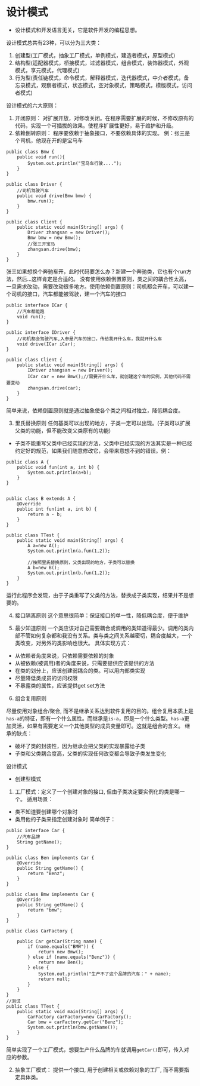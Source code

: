 # 设计模式
* 设计模式和开发语言无关，它是软件开发的编程思想。

设计模式总共有23种，可以分为三大类：
1. 创建型(工厂模式，抽象工厂模式，单例模式，建造者模式，原型模式)
2. 结构型(适配器模式，桥接模式，过滤器模式，组合模式，装饰器模式，外观模式，享元模式，代理模式)
3. 行为型(责任链模式，命令模式，解释器模式，迭代器模式，中介者模式，备忘录模式，观察者模式，状态模式，空对象模式，策略模式，模版模式，访问者模式)

设计模式的六大原则：
1. 开闭原则：
对扩展开放，对修改关闭。在程序需要扩展的时候，不修改原有的代码，实现一个可插拔的效果。使程序扩展性更好，易于维护和升级。
2. 依赖倒转原则：
程序要依赖于抽象接口，不要依赖具体的实现。
例：张三是个司机，他现在开的是宝马车
```
public class Bmw {
    public void run(){
        System.out.println("宝马车行驶....");
    }
}

public class Driver {
    //司机驾驶汽车
    public void drive(Bmw bmw) {
        bmw.run();
    }
}

public class Client {
    public static void main(String[] args) {
        Driver zhangsan = new Driver();
        Bmw bmw = new Bmw();
        //张三开宝马
        zhangsan.drive(bmw);
    }
}
```
张三如果想换个奔驰车开，此时代码要怎么办？新建一个奔驰类，它也有个run方法，然后...这样肯定是合适的。
没有使用依赖倒置原则，类之间的耦合性太高，一旦需求改动，需要改动很多地方。使用依赖倒置原则：司机都会开车，可以建一个司机的接口，汽车都能被驾驶，建一个汽车的接口
```
public interface ICar {
    //汽车都能跑
    void run();
}

public interface IDriver {
    //司机都会驾驶汽车,入参是汽车的接口，传给我开什么车，我就开什么车
    void drive(ICar iCar);
}

public class Client {
    public static void main(String[] args) {
        IDriver zhangsan = new Driver();
        ICar car = new Bmw();//需要开什么车，就创建这个车的实例，其他代码不需要变动
        zhangsan.drive(car);
    }
}
```
简单来说，依赖倒置原则就是通过抽象使各个类之间相对独立，降低耦合度。

3. 里氏替换原则
任何基类可以出现的地方，子类一定可以出现。(子类可以扩展父类的功能，但不能改变父类原有的功能)

* 子类不能重写父类中已经实现的方法，父类中已经实现的方法其实是一种已经约定好的规范，如果我们随意修改它，会带来意想不到的错误。例：
```
public class A {
    public void fun(int a, int b) {
        System.out.println(a+b);
    }
}


public class B extends A {
    @Override
    public int fun(int a, int b) {
        return a - b;
    }
}

public class TTest {
    public static void main(String[] args) {
        A a=new A();
        System.out.println(a.fun(1,2));

        //按照里氏替换原则，父类出现的地方，子类可以替换
        A b=new B();
        System.out.println(b.fun(1,2));
    }
}
```
运行此程序会发现，由于子类重写了父类的方法，替换成子类实现，结果并不是想要的。

4. 接口隔离原则
这个意思很简单：保证接口的单一性，降低耦合度，便于维护

5. 最少知道原则
一个类应该对自己需要耦合或调用的类知道得最少。调用的类内部不管如何复杂都和我没有关系。类与类之间关系越密切，耦合度越大，一个类改变，对另外的类影响也很大。
具体实现方式：
*   从依赖者角度来说，只依赖需要依赖的对象
*   从被依赖(被调用)者的角度来说，只需要提供应该提供的方法
*   在类的划分上，应该创建弱耦合的类。可以用内部类实现
*   尽量降低类成员的访问权限
*   不暴露类的属性，应该提供get set方法

6. 组合复用原则

尽量使用对象组合/聚合, 而不是继承关系达到软件复用的目的。组合复用本质上是`has-a`的特征，即有一个什么属性。而继承是`is-a`，即是一个什么类型。`has-a`更加灵活，如果有需要定义一个其他类型的成员变量即可。这就是组合的含义。
继承的缺点：
*   破坏了类的封装性，因为继承会把父类的实现暴露给子类
*   子类和父类耦合度高，父类的实现任何改变都会导致子类发生变化

设计模式
* 创建型模式
1. 工厂模式：定义了一个创建对象的接口, 但由子类决定要实例化的类是哪一个。
适用场景：
* 类不知道要创建哪个对象时
* 类用他的子类来指定创建对象时
简单例子：
```
public interface Car {
    //汽车品牌
    String getName();
}

public class Ben implements Car {
    @Override
    public String getName() {
        return "Benz";
    }
}

public class Bmw implements Car {
    @Override
    public String getName() {
        return "bmw";
    }
}

public class CarFactory {

    public Car getCar(String name) {
        if (name.equals("BMW")) {
            return new Bmw();
        } else if (name.equals("Benz")) {
            return new Ben();
        } else {
            System.out.println("生产不了这个品牌的汽车：" + name);
            return null;
        }
    }
}
//测试
public class TTest {
    public static void main(String[] args) {
        CarFactory carFactory=new CarFactory();
        Car bmw = carFactory.getCar("Benz");
        System.out.println(bmw.getName());
    }
}

```
简单实现了一个工厂模式，想要生产什么品牌的车就调用`getCar()`即可，传入对应的参数。

2. 抽象工厂模式： 提供一个接口, 用于创建相关或依赖对象的工厂, 而不需要指定具体类。


